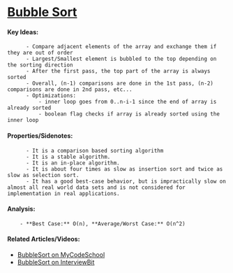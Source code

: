 # [Bubble Sort](https://github.com/nanyahill/coding-interview-resources/blob/master/src/algorithms/sorting/bubblesort/BubbleSort.java)
  #### Key Ideas:
          - Compare adjacent elements of the array and exchange them if they are out of order
	      - Largest/Smallest element is bubbled to the top depending on the sorting direction
	      - After the first pass, the top part of the array is always sorted
	      - Overall, (n-1) comparisons are done in the 1st pass, (n-2) comparisons are done in 2nd pass, etc...
          - Optimizations:
              - inner loop goes from 0..n-i-1 since the end of array is already sorted
              - boolean flag checks if array is already sorted using the inner loop
	      
  #### Properties/Sidenotes:
          - It is a comparison based sorting algorithm
	      - It is a stable algorithm.
	      - It is an in-place algorithm.
	      - It is about four times as slow as insertion sort and twice as slow as selection sort.
          - It has a good best-case behavior, but is impractically slow on almost all real world data sets and is not considered for implementation in real applications.
        
  #### Analysis:
        - **Best Case:** O(n), **Average/Worst Case:** O(n^2)
	
  #### Related Articles/Videos:
  - [BubbleSort on MyCodeSchool](https://youtu.be/Jdtq5uKz-w4)
  - [BubbleSort on InterviewBit](https://www.interviewbit.com/tutorial/bubble-sort/)
